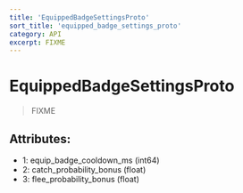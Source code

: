 ```yaml
---
title: 'EquippedBadgeSettingsProto'
sort_title: 'equipped_badge_settings_proto'
category: API
excerpt: FIXME
---
```


# EquippedBadgeSettingsProto

> FIXME

## Attributes:

- 1: equip_badge_cooldown_ms (int64)
- 2: catch_probability_bonus (float) 
- 3: flee_probability_bonus (float) 
